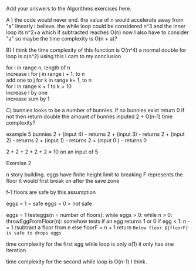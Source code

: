 Add your answers to the Algorithms exercises here.


A ) the code would never end. the value of n would accelerate away from
"a" linearly i believe. the while loop could be considered n^3 and the inner loop 
its n^2+a which if subtracted reaches O(n) now I also have to consider "a" so maybe the time complexity is O(n + a)?  


B) I think the time complexity of this function is O(n^4) 
a normal double for loop is o(n^2) using this I cam to my conclusion 

for i in range n,   length of n  
        increase i 
        for j in range i + 1, to n    
        <!-- range is still determined by n but could be getting smaller because they increase the value of i by one -->
            add one to j
            for k in range k+ 1, to n      
            <!-- range n is still being approached but this time k times k in being incrase by one for some reason -->
                for l in range k + 1 to k + 10     
                <!-- l is limited by K instead of n, k has a hard limit of k+10 instead of n times              -->
                    increase l by one             
                    <!-- loop runs until until k runs out then incrases sum by one. -->
                    increase sum by 1

 


C) bunnies looks to be a number of bunnies. if no bunnies exist return 0
if not then return double the amount of bunnes inputed 
2 + O(n-1) time complexity?

example 5 bunnies
2 + (input 4) - returns 2 + (input 3) - returns 2 + (input 2) - returns 2 + (input 1) - returns 2 + (input 0 ) - returns 0

2 + 2 + 2 + 2 + 2 = 10 on an input of 5 


Exersise 2

n story building.
eggs have finite height limit to breaking 
F represents the floor it would first break on after the save zone

f-1 floors are safe by this assumption


eggs = 1 = safe
eggs = 0 = not safe

eggs = 1 
testeggs(n = number of floors):
        while eggs > 0: 
            while n > 0:
                throwEggFromFloor(n):  somehow tests if an egg returns 1 or 0
                    if egg < 1:
                        n -= 1   /subtract a floor from n
                    else
                        floorF = n + 1
                        return `Below floor ${floorF} is safe to drops eggs`  


time complexity for the first egg while loop is only o(1) it only has one iteration

time complexity for the second while loop is O(n-1) I think.